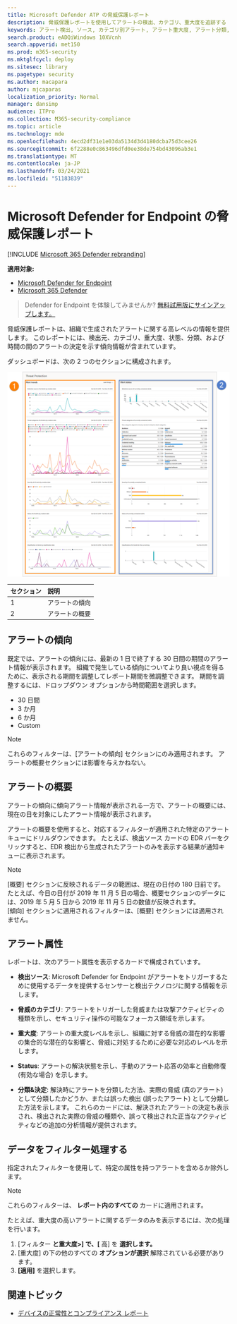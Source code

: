 ```yaml
---
title: Microsoft Defender ATP の脅威保護レポート
description: 脅威保護レポートを使用してアラートの検出、カテゴリ、重大度を追跡する
keywords: アラート検出, ソース, カテゴリ別アラート, アラート重大度, アラート分類, 決定
search.product: eADQiWindows 10XVcnh
search.appverid: met150
ms.prod: m365-security
ms.mktglfcycl: deploy
ms.sitesec: library
ms.pagetype: security
ms.author: macapara
author: mjcaparas
localization_priority: Normal
manager: dansimp
audience: ITPro
ms.collection: M365-security-compliance
ms.topic: article
ms.technology: mde
ms.openlocfilehash: 4ecd2df31e1e03da5134d3d4180dcba75d3cee26
ms.sourcegitcommit: 6f2288e0c863496dfd0ee38de754bd43096ab3e1
ms.translationtype: MT
ms.contentlocale: ja-JP
ms.lasthandoff: 03/24/2021
ms.locfileid: "51183839"
---
```

# <a name="threat-protection-report-in-microsoft-defender-for-endpoint"></a>Microsoft Defender for Endpoint の脅威保護レポート

[!INCLUDE [Microsoft 365 Defender rebranding](../../includes/microsoft-defender.md)]


**適用対象:**
- [Microsoft Defender for Endpoint](https://go.microsoft.com/fwlink/p/?linkid=2154037)
- [Microsoft 365 Defender](https://go.microsoft.com/fwlink/?linkid=2118804)


> Defender for Endpoint を体験してみませんか? [無料試用版にサインアップします。](https://www.microsoft.com/microsoft-365/windows/microsoft-defender-atp?ocid=docs-wdatp-pullalerts-abovefoldlink) 

脅威保護レポートは、組織で生成されたアラートに関する高レベルの情報を提供します。 このレポートには、検出元、カテゴリ、重大度、状態、分類、および時間の間のアラートの決定を示す傾向情報が含まれています。

ダッシュボードは、次の 2 つのセクションに構成されます。

![脅威保護レポートの画像](images/threat-protection-reports.png)

セクション | 説明 
:---|:---
1 | アラートの傾向
2 | アラートの概要

## <a name="alert-trends"></a>アラートの傾向
既定では、アラートの傾向には、最新の 1 日で終了する 30 日間の期間のアラート情報が表示されます。 組織で発生している傾向についてより良い視点を得るために、表示される期間を調整してレポート期間を微調整できます。 期間を調整するには、ドロップダウン オプションから時間範囲を選択します。

- 30 日間
- 3 か月
- 6 か月
- Custom

>[!NOTE]
>これらのフィルターは、[アラートの傾向] セクションにのみ適用されます。 アラートの概要セクションには影響を与えかねない。


## <a name="alert-summary"></a>アラートの概要
アラートの傾向に傾向アラート情報が表示される一方で、アラートの概要には、現在の日を対象にしたアラート情報が表示されます。

 アラートの概要を使用すると、対応するフィルターが適用された特定のアラート キューにドリルダウンできます。 たとえば、検出ソース カードの EDR バーをクリックすると、EDR 検出から生成されたアラートのみを表示する結果が通知キューに表示されます。 

>[!NOTE]
>[概要] セクションに反映されるデータの範囲は、現在の日付の 180 日前です。 たとえば、今日の日付が 2019 年 11 月 5 日の場合、概要セクションのデータには、2019 年 5 月 5 日から 2019 年 11 月 5 日の数値が反映されます。<br>
> [傾向] セクションに適用されるフィルターは、[概要] セクションには適用されません。 

## <a name="alert-attributes"></a>アラート属性
レポートは、次のアラート属性を表示するカードで構成されています。

- **検出ソース**: Microsoft Defender for Endpoint がアラートをトリガーするために使用するデータを提供するセンサーと検出テクノロジに関する情報を示します。

- **脅威のカテゴリ**: アラートをトリガーした脅威または攻撃アクティビティの種類を示し、セキュリティ操作の可能なフォーカス領域を示します。

- **重大度**: アラートの重大度レベルを示し、組織に対する脅威の潜在的な影響の集合的な潜在的な影響と、脅威に対処するために必要な対応のレベルを示します。

- **Status**: アラートの解決状態を示し、手動のアラート応答の効率と自動修復 (有効な場合) を示します。 

- **分類&決定**: 解決時にアラートを分類した方法、実際の脅威 (真のアラート) として分類したかどうか、または誤った検出 (誤ったアラート) として分類した方法を示します。 これらのカードには、解決されたアラートの決定も表示され、検出された実際の脅威の種類や、誤って検出された正当なアクティビティなどの追加の分析情報が提供されます。


 

## <a name="filter-data"></a>データをフィルター処理する

指定されたフィルターを使用して、特定の属性を持つアラートを含めるか除外します。

>[!NOTE]
>これらのフィルターは、 **レポート内のすべての** カードに適用されます。

たとえば、重大度の高いアラートに関するデータのみを表示するには、次の処理を行います。

1. [フィルター **と重大度>] で、[** 高] を **選択します。**
2. [重大度] の下の他のすべての **オプションが選択** 解除されている必要があります。
3. **[適用]** を選択します。 

## <a name="related-topic"></a>関連トピック
- [デバイスの正常性とコンプライアンス レポート](machine-reports.md)
